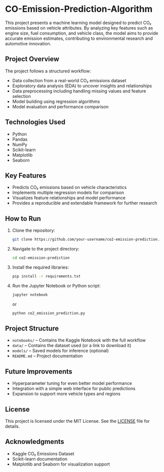 # CO-Emission-Prediction-Algorithm

This project presents a machine learning model designed to predict CO₂ emissions based on vehicle attributes. By analyzing key features such as engine size, fuel consumption, and vehicle class, the model aims to provide accurate emission estimates, contributing to environmental research and automotive innovation.

## Project Overview

The project follows a structured workflow:
- Data collection from a real-world CO₂ emissions dataset
- Exploratory data analysis (EDA) to uncover insights and relationships
- Data preprocessing including handling missing values and feature selection
- Model building using regression algorithms
- Model evaluation and performance comparison

## Technologies Used

- Python
- Pandas
- NumPy
- Scikit-learn
- Matplotlib
- Seaborn

## Key Features

- Predicts CO₂ emissions based on vehicle characteristics
- Implements multiple regression models for comparison
- Visualizes feature relationships and model performance
- Provides a reproducible and extendable framework for further research

## How to Run

1. Clone the repository:
    ```bash
    git clone https://github.com/your-username/co2-emission-prediction.git
    ```

2. Navigate to the project directory:
    ```bash
    cd co2-emission-prediction
    ```

3. Install the required libraries:
    ```bash
    pip install -r requirements.txt
    ```

4. Run the Jupyter Notebook or Python script:
    ```bash
    jupyter notebook
    ```
    or
    ```bash
    python co2_emission_prediction.py
    ```

## Project Structure

- `notebooks/` – Contains the Kaggle Notebook with the full workflow
- `data/` – Contains the dataset used (or a link to download it)
- `models/` – Saved models for inference (optional)
- `README.md` – Project documentation

## Future Improvements

- Hyperparameter tuning for even better model performance
- Integration with a simple web interface for public predictions
- Expansion to support more vehicle types and regions

## License

This project is licensed under the MIT License. See the [LICENSE](LICENSE) file for details.

## Acknowledgments

- Kaggle CO₂ Emissions Dataset
- Scikit-learn documentation
- Matplotlib and Seaborn for visualization support
